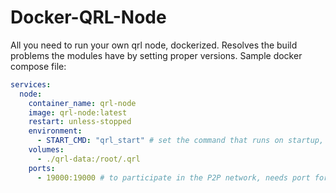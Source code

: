 # Docker-QRL-Node
All you need to run your own qrl node, dockerized. Resolves the build problems the modules have by setting proper versions.
Sample docker compose file:
```sample.yaml
services:
  node:
    container_name: qrl-node
    image: qrl-node:latest
    restart: unless-stopped
    environment:
      - START_CMD: "qrl_start" # set the command that runs on startup, see the docs: https://docs.theqrl.org/use/node/installation
    volumes:
      - ./qrl-data:/root/.qrl
    ports:
      - 19000:19000 # to participate in the P2P network, needs port forwarding outside your network
```
